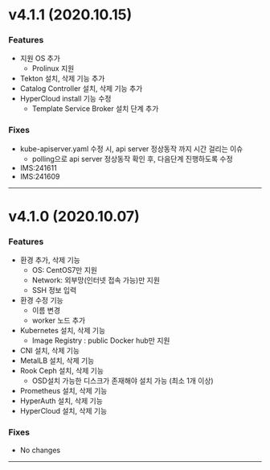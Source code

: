# v4.1.1 (2020.10.15)
### Features
 - 지원 OS 추가
   - Prolinux 지원
 - Tekton 설치, 삭제 기능 추가
 - Catalog Controller 설치, 삭제 기능 추가
 - HyperCloud install 기능 수정
   - Template Service Broker 설치 단계 추가 
 
### Fixes
 - kube-apiserver.yaml 수정 시, api server 정상동작 까지 시간 걸리는 이슈
   - polling으로 api server 정상동작 확인 후, 다음단계 진행하도록 수정 
 - IMS:241611
 - IMS:241609

---

# v4.1.0 (2020.10.07)
### Features
 - 환경 추가, 삭제 기능
   - OS: CentOS7만 지원
   - Network: 외부망(인터넷 접속 가능)만 지원
   - SSH 정보 입력
 - 환경 수정 기능
   - 이름 변경
   - worker 노드 추가
 - Kubernetes 설치, 삭제 기능
   - Image Registry : public Docker hub만 지원
 - CNI 설치, 삭제 기능
 - MetalLB 설치, 삭제 기능
 - Rook Ceph 설치, 삭제 기능
   - OSD설치 가능한 디스크가 존재해야 설치 가능 (최소 1개 이상)
 - Prometheus 설치, 삭제 기능
 - HyperAuth 설치, 삭제 기능
 - HyperCloud 설치, 삭제 기능
 
### Fixes
 - No changes

---
